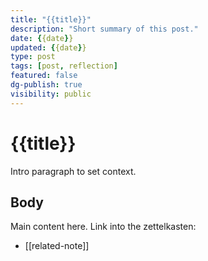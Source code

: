 ```yaml
---
title: "{{title}}"
description: "Short summary of this post."
date: {{date}}
updated: {{date}}
type: post
tags: [post, reflection]
featured: false
dg-publish: true
visibility: public
---
```


# {{title}}

Intro paragraph to set context.

## Body
Main content here. Link into the zettelkasten:
- [[related-note]]
